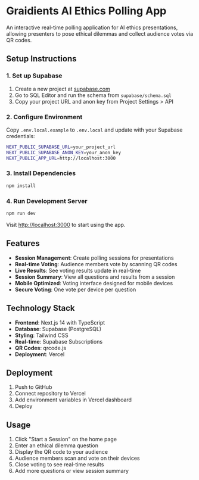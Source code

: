 # Graidients AI Ethics Polling App

An interactive real-time polling application for AI ethics presentations, allowing presenters to pose ethical dilemmas and collect audience votes via QR codes.

## Setup Instructions

### 1. Set up Supabase

1. Create a new project at [supabase.com](https://supabase.com)
2. Go to SQL Editor and run the schema from `supabase/schema.sql`
3. Copy your project URL and anon key from Project Settings > API

### 2. Configure Environment

Copy `.env.local.example` to `.env.local` and update with your Supabase credentials:

```bash
NEXT_PUBLIC_SUPABASE_URL=your_project_url
NEXT_PUBLIC_SUPABASE_ANON_KEY=your_anon_key
NEXT_PUBLIC_APP_URL=http://localhost:3000
```

### 3. Install Dependencies

```bash
npm install
```

### 4. Run Development Server

```bash
npm run dev
```

Visit [http://localhost:3000](http://localhost:3000) to start using the app.

## Features

- **Session Management**: Create polling sessions for presentations
- **Real-time Voting**: Audience members vote by scanning QR codes
- **Live Results**: See voting results update in real-time
- **Session Summary**: View all questions and results from a session
- **Mobile Optimized**: Voting interface designed for mobile devices
- **Secure Voting**: One vote per device per question

## Technology Stack

- **Frontend**: Next.js 14 with TypeScript
- **Database**: Supabase (PostgreSQL)
- **Styling**: Tailwind CSS
- **Real-time**: Supabase Subscriptions
- **QR Codes**: qrcode.js
- **Deployment**: Vercel

## Deployment

1. Push to GitHub
2. Connect repository to Vercel
3. Add environment variables in Vercel dashboard
4. Deploy

## Usage

1. Click "Start a Session" on the home page
2. Enter an ethical dilemma question
3. Display the QR code to your audience
4. Audience members scan and vote on their devices
5. Close voting to see real-time results
6. Add more questions or view session summary
